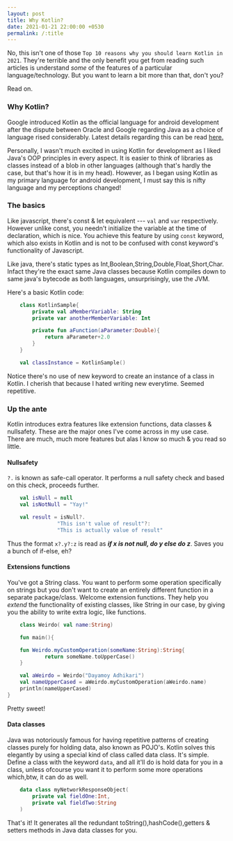 ```yaml
---
layout: post
title: Why Kotlin?
date: 2021-01-21 22:00:00 +0530
permalink: /:title
---
```


No, this isn't one of those `Top 10 reasons why you should learn Kotlin in 2021`. They're terrible and the only benefit you get from reading such articles is understand _some_ of the features of a particular language/technology. But you want to learn a bit more than that, don't you?

Read on.

### Why Kotlin?
Google introduced Kotlin as the official language for android development after the dispute between Oracle and Google regarding Java as a choice of language  rised considerably. Latest details regarding this can be read [here.](https://www.theverge.com/2020/10/6/21504715/google-v-oracle-supreme-court-hearings-android-java)

Personally, I wasn't much excited in using Kotlin for development as I liked Java's OOP principles in every aspect.  It is easier to think of libraries as classes instead of a blob in other languages (although that's hardly the case, but that's how it is in my head). However, as I began using Kotlin as my primary language for android development, I must say this is nifty language and my perceptions changed!

### The basics
Like javascript, there's const & let equivalent --- `val` and `var` respectively. However unlike const, you needn't initialize the variable at the time of declaration, which is nice. You achieve this feature by using `const` keyword, which also exists in Kotlin and is not to be confused with const keyword's functionality of Javascript.

Like java, there's static types as Int,Boolean,String,Double,Float,Short,Char. Infact they're the exact same Java classes because Kotlin compiles down to same java's bytecode as both languages, unsurprisingly, use the JVM.

Here's a basic Kotlin code:
```kotlin
    class KotlinSample{
        private val aMemberVariable: String
        private var anotherMemberVariable: Int

        private fun aFunction(aParameter:Double){
            return aParameter+2.0
        }
    }

    val classInstance = KotlinSample()
```

Notice there's no use of new keyword to create an instance of a class in Kotlin. I cherish that because I hated writing new everytime. Seemed repetitive.

### Up the ante
Kotlin introduces extra features like extension functions, data classes & nullsafety. These are the major ones I've come across in my use case. There are much, much more features but alas I know so much & you read so little.

#### Nullsafety
`?.` is known as safe-call operator. It performs a null safety check and based on this check, proceeds further.

```kotlin
    val isNull = null
    val isNotNull = "Yay!"

    val result = isNull?.
                "This isn't value of result"?:
                "This is actually value of result"
```
Thus the format `x?.y?:z` is read as ___if x is not null, do y else do z___. Saves you a bunch of if-else, eh?

#### Extensions functions
You've got a String class. You want to perform some operation specifically on strings but you don't want to create an entirely different function in a separate package/class. Welcome extension functions. They help you _extend_ the functionality of existing classes, like String in our case, by giving you the ability to write extra logic, like functions.

```kotlin
    class Weirdo( val name:String)

    fun main(){

    fun Weirdo.myCustomOperation(someName:String):String{
            return someName.toUpperCase()
    }

    val aWeirdo = Weirdo("Dayamoy Adhikari")
    val nameUpperCased = aWeirdo.myCustomOperation(aWeirdo.name)
    println(nameUpperCased)
}
```

Pretty sweet!

#### Data classes
Java was notoriously famous for having repetitive patterns of creating classes purely for holding data, also known as POJO's. Kotlin solves this elegantly by using a special kind of class called data class. It's simple. Define a class with the keyword `data`, and all it'll do is hold data for you in a class, unless ofcourse you want it to perform some more operations which,btw, it can do as well.

```kotlin
    data class myNetworkResponseObject(
        private val fieldOne:Int,
        private val fieldTwo:String
    )
```

That's it! It generates all the redundant toString(),hashCode(),getters & setters methods in Java data classes for you.

